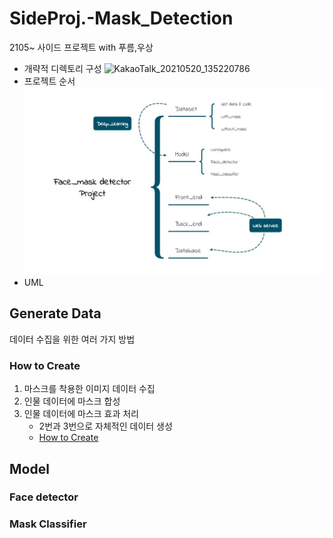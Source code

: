 # SideProj.-Mask_Detection
 2105~ 사이드 프로젝트 with 푸름,우상
 
- 개략적 디렉토리 구성
 ![KakaoTalk_20210520_135220786](https://user-images.githubusercontent.com/71580318/119225484-053ab780-bb3f-11eb-91ca-2f40da12e692.jpg)
- 프로젝트 순서
![MaskDetectionProject](./image/Mask_Detection_Project.JPG)
- UML

## Generate Data
데이터 수집을 위한 여러 가지 방법
### How to Create
1. 마스크를 착용한 이미지 데이터 수집
2. 인물 데이터에 마스크 합성
3. 인물 데이터에 마스크 효과 처리
    - 2번과 3번으로 자체적인 데이터 생성
    - [How to Create](./dataset/code/)

## Model
### Face detector
### Mask Classifier